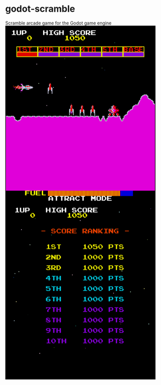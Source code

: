 # godot-scramble
Scramble arcade game for the Godot game engine
<img align="center" src='https://github.com/simonalanjones/simonalanjones.github.io/blob/master/scramble-game.PNG' />
<img align="center" src='https://github.com/simonalanjones/simonalanjones.github.io/blob/master/scramble-highscores.PNG' />
